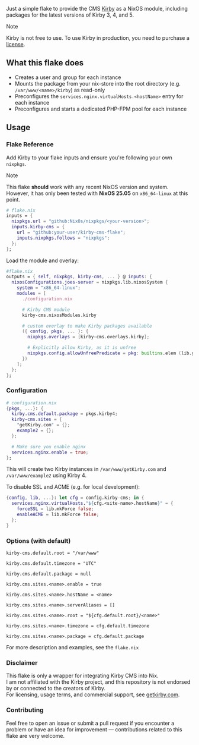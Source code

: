 Just a simple flake to provide the CMS [Kirby](https://github.com/getkirby/kirby) as a NixOS module, including packages for the latest versions of Kirby 3, 4, and 5.

  > [!note]
  > Kirby is not free to use. To use Kirby in production, you need to purchase a [license](https://getkirby.com/license).

## What this flake does
  - Creates a user and group for each instance
  - Mounts the package from your nix-store into the root directory (e.g. ```/var/www/<name>/kirby```) as read-only
  - Preconfigures the ```services.nginx.virtualHosts.<hostName>``` entry for each instance
  - Preconfigures and starts a dedicated PHP-FPM pool for each instance

## Usage

### Flake Reference
Add Kirby to your flake inputs and ensure you're following your own `nixpkgs`.
  > [!note]
  > This flake **should** work with any recent NixOS version and system.  
  > However, it has only been tested with **NixOS 25.05** on `x86_64-linux` at this point.

```nix
# flake.nix
inputs = {
  nixpkgs.url = "github:NixOs/nixpkgs/<your-version>";
  inputs.kirby-cms = {
    url = "github:your-user/kirby-cms-flake";
    inputs.nixpkgs.follows = "nixpkgs";
  };
};
```

Load the module and overlay:
```nix
#flake.nix
outputs = { self, nixpkgs, kirby-cms, ... } @ inputs: {
  nixosConfigurations.joes-server = nixpkgs.lib.nixosSystem {
    system = "x86_64-linux";
    modules = [
      ./configuration.nix

      # Kirby CMS module
      kirby-cms.nixosModules.kirby

      # custom overlay to make Kirby packages available
      ({ config, pkgs, ... }: {
        nixpkgs.overlays = [kirby-cms.overlays.kirby];

        # Explicitly allow Kirby, as it is unfree
        nixpkgs.config.allowUnfreePredicate = pkg: builtins.elem (lib.getName pkg) ["kirby"];
      })
    ];
  };
};
```

### Configuration
```nix
# configuration.nix
{pkgs, ...}: {
  kirby.cms.default.package = pkgs.kirby4;
  kirby-cms.sites = {
    "getKirby.com" = {};
    example2 = {};
  };

  # Make sure you enable nginx
  services.nginx.enable = true;
};
```
This will create two Kirby instances in ```/var/www/getKirby.com``` and ```/var/www/example2``` using Kirby 4.

To disable SSL and ACME (e.g. for local development):
```nix
{config, lib, ...}: let cfg = config.kirby-cms; in {
  services.nginx.virtualHosts."${cfg.<site-name>.hostName}" = {
    forceSSL = lib.mkForce false;
    enableACME = lib.mkForce false;
  };
}
```

### Options (with default)
```kirby-cms.default.root = "/var/www"```

```kirby.cms.default.timezone = "UTC"```

```kirby.cms.default.package = null```

```kirby.cms.sites.<name>.enable = true```

```kirby.cms.sites.<name>.hostName = <name>```

```kirby.cms.sites.<name>.serverAliases = []```

```kirby.cms.sites.<name>.root = "${cfg.default.root}/<name>"```

```kirby.cms.sites.<name>.timezone = cfg.default.timezone```

```kirby.cms.sites.<name>.package = cfg.default.package```

For more description and examples, see the ```flake.nix```

### Disclaimer
This flake is only a wrapper for integrating Kirby CMS into Nix.  
I am not affiliated with the Kirby project, and this repository is not endorsed by or connected to the creators of Kirby.  
For licensing, usage terms, and commercial support, see [getkirby.com](https://getkirby.com/).

### Contributing
Feel free to open an issue or submit a pull request if you encounter a problem or have an idea for improvement — contributions related to this flake are very welcome.
